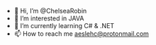 - 👋 Hi, I’m @ChelseaRobin
- 👀 I’m interested in JAVA
- 🌱 I’m currently learning C# & .NET
- 📫 How to reach me aeslehc@protonmail.com

<!---
ChelseaRobin/ChelseaRobin is a ✨ special ✨ repository because its `README.md` (this file) appears on your GitHub profile.
You can click the Preview link to take a look at your changes.
--->
